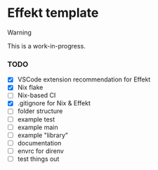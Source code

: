 # Effekt template

> [!WARNING]
> This is a work-in-progress.

### TODO

- [x] VSCode extension recommendation for Effekt
- [x] Nix flake
- [ ] Nix-based CI
- [x] .gitignore for Nix & Effekt
- [ ] folder structure
- [ ] example test
- [ ] example main
- [ ] example "library"
- [ ] documentation
- [ ] envrc for direnv
- [ ] test things out
